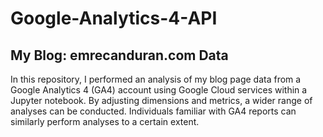 # Google-Analytics-4-API

## My Blog: emrecanduran.com Data 

In this repository, I performed an analysis of my blog page data from a Google Analytics 4 (GA4) account using Google Cloud services within a Jupyter notebook. By adjusting dimensions and metrics, a wider range of analyses can be conducted. Individuals familiar with GA4 reports can similarly perform analyses to a certain extent. 
